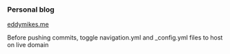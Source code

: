 ### Personal blog
[eddymikes.me](https://eddymikes.me)

Before pushing commits, toggle navigation.yml and _config.yml files to host on live domain